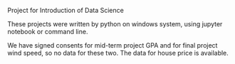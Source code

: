 Project for Introduction of Data Science

These projects were written by python on windows system, using jupyter notebook or command line.

We have signed consents for mid-term project GPA and for final project wind speed, so no data for these two. The data for house price is available.
